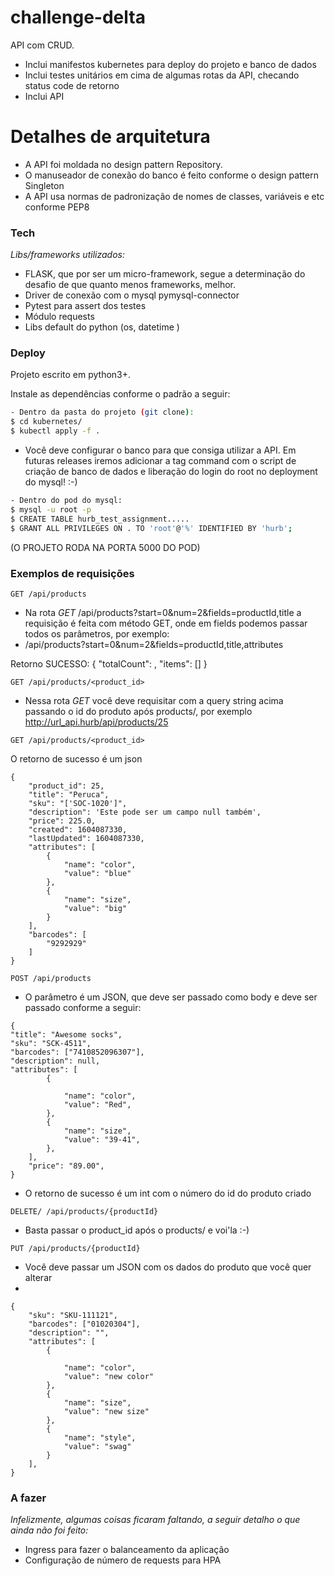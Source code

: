 # challenge-delta

API com CRUD.

  - Inclui manifestos kubernetes para deploy do projeto e banco de dados
  - Inclui testes unitários em cima de algumas rotas da API, checando status code de retorno
  - Inclui API

# Detalhes de arquitetura

  - A API foi moldada no design pattern Repository.
  - O manuseador de conexão do banco é feito conforme o design pattern Singleton
  - A API usa normas de padronização de nomes de classes, variáveis e etc conforme PEP8

### Tech
 *Libs/frameworks utilizados:*
  - FLASK, que por ser um micro-framework, segue a determinação do desafio de que quanto menos frameworks, melhor. 
  - Driver de conexão com o mysql pymysql-connector
  - Pytest para assert dos testes
  - Módulo requests
  - Libs default do python (os, datetime )

### Deploy
Projeto escrito em python3+.

Instale as dependências conforme o padrão a seguir:

```sh
- Dentro da pasta do projeto (git clone):
$ cd kubernetes/
$ kubectl apply -f .
```
- Você deve configurar o banco para que consiga utilizar a API. Em futuras releases iremos adicionar a tag command com o script de criação de banco de dados e liberação do login do root no deployment do mysql! :-)
```sh
- Dentro do pod do mysql:
$ mysql -u root -p
$ CREATE TABLE hurb_test_assignment.....
$ GRANT ALL PRIVILEGES ON . TO 'root'@'%' IDENTIFIED BY 'hurb';
```

(O PROJETO RODA NA PORTA 5000 DO POD)
### Exemplos de requisições
```GET /api/products```
* Na rota *GET* /api/products?start=0&num=2&fields=productId,title a requisição é feita com método GET, onde em fields podemos passar todos os parâmetros, por exemplo:
* /api/products?start=0&num=2&fields=productId,title,attributes

Retorno SUCESSO:
{
"totalCount"​: <int>​,
"items"​: [​<product>​]
}

```GET /api/products/<product_id>```

* Nessa rota *GET* você deve requisitar com a query string acima passando o id do produto após products/, por exemplo http://url_api.hurb/api/products/25

```GET /api/products/<product_id>```

O retorno de sucesso é um json
```
{
    "product_id": 25,
    "title": "Peruca",
    "sku": "['SOC-1020']",
    "description": 'Este pode ser um campo null também',
    "price": 225.0,
    "created": 1604087330,
    "lastUpdated": 1604087330,
    "attributes": [
        {
            "name": "color",
            "value": "blue"
        },
        {
            "name": "size",
            "value": "big"
        }
    ],
    "barcodes": [
        "9292929"
    ]
}
```

```POST​ /api/products```

- O parâmetro é um JSON, que deve ser passado como body e deve ser passado conforme a seguir:
```
{
​"title": "Awesome socks"​,
"sku"​: "SCK-4511"​,
"barcodes"​: [​"7410852096307"​],
​"description"​: null​,
​"attributes"​: [
        {
​
            "name"​: "color"​,
            "value"​: "Red"​,
        },
        {
​            "name": "size"​,
            "value"​: "39-41"​,
        },
    ],
    ​"price"​: "89.00"​,
}
```
- O retorno de sucesso é um int com o número do id do produto criado

```DELETE​/ /api/products/{productId}```

- Basta passar o product_id após o products/ e voi'la :-)

```PUT /api/products/{productId}```
- Você deve passar um JSON com os dados do produto que você quer alterar
- 
```
{
	"sku": "SKU-111121",
	"barcodes": ["01020304"],
	"description": "",
	"attributes": [
        {

            "name": "color",
            "value": "new color"
        },
        {
            "name": "size",
            "value": "new size"
        },
        {
            "name": "style",
            "value": "swag"
        }        
    ],
}
```

### A fazer
*Infelizmente, algumas coisas ficaram faltando, a seguir detalho o que ainda não foi feito:*

- Ingress para fazer o balanceamento da aplicação
- Configuração de número de requests para HPA

